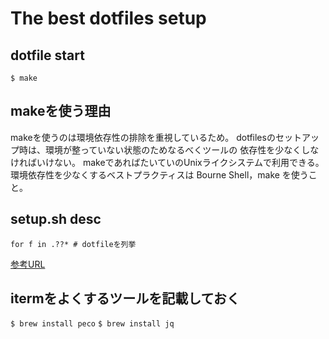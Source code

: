 # The best dotfiles setup

## dotfile start

```$ make```

## makeを使う理由

makeを使うのは環境依存性の排除を重視しているため。
dotfilesのセットアップ時は、環境が整っていない状態のためなるべくツールの
依存性を少なくしなければいけない。
makeであればたいていのUnixライクシステムで利用できる。
環境依存性を少なくするベストプラクティスは Bourne Shell，make を使うこと。
## setup.sh desc

```shell
for f in .??* # dotfileを列挙
```

[参考URL](https://takuzoo3868.hatenablog.com/entry/2017/10/29/033252)

## itermをよくするツールを記載しておく

```$ brew install peco```
```$ brew install jq```
